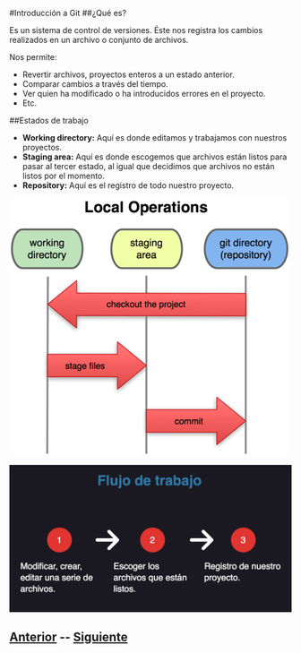 #Introducción a Git
##¿Qué es?

Es un sistema de control de versiones. Éste nos registra los cambios realizados en un archivo o conjunto de archivos.

Nos permite:

* Revertir archivos, proyectos enteros a un estado anterior.
* Comparar cambios a través del tiempo.
* Ver quien ha modificado o ha introducidos errores en el proyecto.
* Etc.

##Estados de trabajo

* **Working directory:** Aquí es donde editamos y trabajamos con nuestros proyectos.
* **Staging area:** Aquí es donde escogemos que archivos están listos para pasar al tercer estado, al igual que decidimos que archivos no están listos por el momento.
* **Repository:** Aquí es el registro de todo nuestro proyecto.
 
![Estados de trabajo](Images/States.png)

![Workflow](Images/Workflow.png)

## [Anterior](Page1.md)  --  [Siguiente](Page3.md)